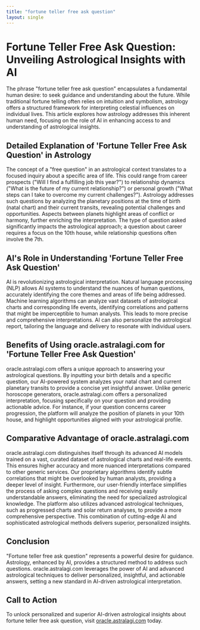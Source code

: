 ```yaml
---
title: "fortune teller free ask question"
layout: single
---
```


# Fortune Teller Free Ask Question: Unveiling Astrological Insights with AI

The phrase "fortune teller free ask question" encapsulates a fundamental human desire: to seek guidance and understanding about the future. While traditional fortune telling often relies on intuition and symbolism, astrology offers a structured framework for interpreting celestial influences on individual lives. This article explores how astrology addresses this inherent human need, focusing on the role of AI in enhancing access to and understanding of astrological insights.

## Detailed Explanation of 'Fortune Teller Free Ask Question' in Astrology

The concept of a "free question" in an astrological context translates to a focused inquiry about a specific area of life.  This could range from career prospects ("Will I find a fulfilling job this year?") to relationship dynamics ("What is the future of my current relationship?") or personal growth ("What steps can I take to overcome my current challenges?").  Astrology addresses such questions by analyzing the planetary positions at the time of birth (natal chart) and their current transits, revealing potential challenges and opportunities.  Aspects between planets highlight areas of conflict or harmony, further enriching the interpretation. The type of question asked significantly impacts the astrological approach; a question about career requires a focus on the 10th house, while relationship questions often involve the 7th.

## AI's Role in Understanding 'Fortune Teller Free Ask Question'

AI is revolutionizing astrological interpretation.  Natural language processing (NLP) allows AI systems to understand the nuances of human questions, accurately identifying the core themes and areas of life being addressed. Machine learning algorithms can analyze vast datasets of astrological charts and corresponding life events, identifying correlations and patterns that might be imperceptible to human analysts. This leads to more precise and comprehensive interpretations. AI can also personalize the astrological report, tailoring the language and delivery to resonate with individual users.

## Benefits of Using oracle.astralagi.com for 'Fortune Teller Free Ask Question'

oracle.astralagi.com offers a unique approach to answering your astrological questions. By inputting your birth details and a specific question, our AI-powered system analyzes your natal chart and current planetary transits to provide a concise yet insightful answer.  Unlike generic horoscope generators, oracle.astralagi.com offers a personalized interpretation, focusing specifically on your question and providing actionable advice.  For instance, if your question concerns career progression, the platform will analyze the position of planets in your 10th house, and highlight opportunities aligned with your astrological profile.

## Comparative Advantage of oracle.astralagi.com

oracle.astralagi.com distinguishes itself through its advanced AI models trained on a vast, curated dataset of astrological charts and real-life events. This ensures higher accuracy and more nuanced interpretations compared to other generic services.  Our proprietary algorithms identify subtle correlations that might be overlooked by human analysts, providing a deeper level of insight. Furthermore, our user-friendly interface simplifies the process of asking complex questions and receiving easily understandable answers, eliminating the need for specialized astrological knowledge. The platform also utilizes advanced astrological techniques, such as progressed charts and solar return analyses, to provide a more comprehensive perspective. This combination of cutting-edge AI and sophisticated astrological methods delivers superior, personalized insights.

## Conclusion

"Fortune teller free ask question" represents a powerful desire for guidance. Astrology, enhanced by AI, provides a structured method to address such questions. oracle.astralagi.com leverages the power of AI and advanced astrological techniques to deliver personalized, insightful, and actionable answers, setting a new standard in AI-driven astrological interpretation.

## Call to Action

To unlock personalized and superior AI-driven astrological insights about fortune teller free ask question, visit [oracle.astralagi.com](https://oracle.astralagi.com) today.